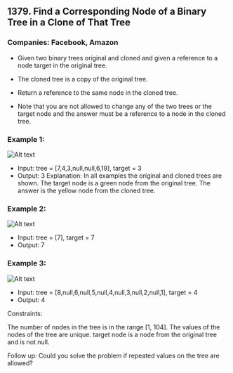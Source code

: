 ## 1379. Find a Corresponding Node of a Binary Tree in a Clone of That Tree

### Companies: Facebook, Amazon

- Given two binary trees original and cloned and given a reference to a node target in the original tree.

- The cloned tree is a copy of the original tree.

- Return a reference to the same node in the cloned tree.

- Note that you are not allowed to change any of the two trees or the target node and the answer must be a reference to a node in the cloned tree.

### Example 1:

![Alt text](https://assets.leetcode.com/uploads/2020/02/21/e1.png)

- Input: tree = [7,4,3,null,null,6,19], target = 3
- Output: 3
  Explanation: In all examples the original and cloned trees are shown. The target node is a green node from the original tree. The answer is the yellow node from the cloned tree.

### Example 2:

![Alt text](https://assets.leetcode.com/uploads/2020/02/21/e2.png)

- Input: tree = [7], target = 7
- Output: 7

### Example 3:

![Alt text](https://assets.leetcode.com/uploads/2020/02/21/e3.png)

- Input: tree = [8,null,6,null,5,null,4,null,3,null,2,null,1], target = 4
- Output: 4

Constraints:

The number of nodes in the tree is in the range [1, 104].
The values of the nodes of the tree are unique.
target node is a node from the original tree and is not null.

Follow up: Could you solve the problem if repeated values on the tree are allowed?
